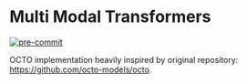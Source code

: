# Multi Modal Transformers

[![pre-commit](https://github.com/peterdavidfagan/multi_modal_transformers/actions/workflows/pre-commit.yaml/badge.svg)](https://github.com/peterdavidfagan/multi_modal_transformers/blob/main/.github/workflows/pre-commit.yaml)


OCTO implementation heavily inspired by original repository: https://github.com/octo-models/octo.
